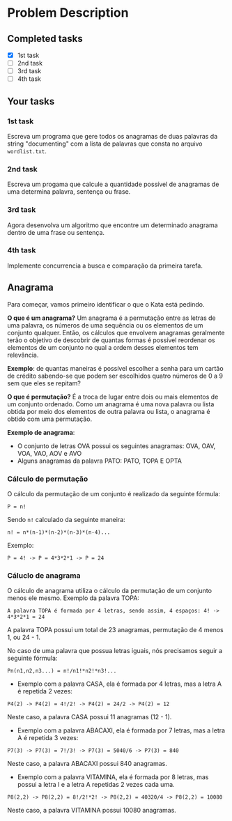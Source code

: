 # Problem Description

## Completed tasks
- [X] 1st task
- [ ] 2nd task
- [ ] 3rd task
- [ ] 4th task

## Your tasks
### 1st task
Escreva um programa que gere todos os anagramas de duas palavras da string "documenting" com
a lista de palavras que consta no arquivo `wordlist.txt`.

### 2nd task
Escreva um progama que calcule a quantidade possível de anagramas de uma determina palavra,
sentença ou frase.

### 3rd task
Agora desenvolva um algoritmo que encontre um determinado anagrama dentro de uma frase
ou sentença.

### 4th task
Implemente concurrencia a busca e comparação da primeira tarefa.

## Anagrama
Para começar, vamos primeiro identificar o que o Kata está pedindo.

**O que é um anagrama?**
Um anagrama é a permutação entre as letras de uma palavra, os números de uma sequência ou os elementos
de um conjunto qualquer. Então, os cálculos que envolvem anagramas geralmente terão o objetivo
de descobrir de quantas formas é possível reordenar os elementos de um conjunto no qual a ordem desses
elementos tem relevância.

**Exemplo**: de quantas maneiras é possível escolher a senha para um cartão de crédito sabendo-se
que podem ser escolhidos quatro números de 0 a 9 sem que eles se repitam?

**O que é permutação?**
É a troca de lugar entre dois ou mais elementos de um conjunto ordenado. Como um anagrama é uma nova
palavra ou lista obtida por meio dos elementos de outra palavra ou lista, o anagrama é obtido com uma
permutação.

**Exemplo de anagrama**:
* O conjunto de letras OVA possui os seguintes anagramas:
OVA, OAV, VOA, VAO, AOV e AVO
* Alguns anagramas da palavra PATO:
PATO, TOPA E OPTA

### Cálculo de permutação
O cálculo da permutação de um conjunto é realizado da seguinte fórmula:
```text
P = n!
```
Sendo `n!` calculado da seguinte maneira:
```text
n! = n*(n-1)*(n-2)*(n-3)*(n-4)...
```
Exemplo:
```text
P = 4! -> P = 4*3*2*1 -> P = 24
```

### Cáluclo de anagrama
O cálculo de anagrama utiliza o cálculo da permutação de um conjunto menos ele mesmo.
Exemplo da palavra TOPA:
```text
A palavra TOPA é formada por 4 letras, sendo assim, 4 espaços: 4! -> 4*3*2*1 = 24
```
A palavra TOPA possui um total de 23 anagramas, permutação de 4 menos 1, ou 24 - 1.

No caso de uma palavra que possua letras iguais, nós precisamos seguir a seguinte fórmula:
````text
Pn(n1,n2,n3...) = n!/n1!*n2!*n3!...
````
* Exemplo com a palavra CASA, ela é formada por 4 letras, mas a letra A é repetida 2 vezes:
````text
P4(2) -> P4(2) = 4!/2! -> P4(2) = 24/2 -> P4(2) = 12
````
Neste caso, a palavra CASA possui 11 anagramas (12 - 1).

* Exemplo com a palavra ABACAXI, ela é formada por 7 letras, mas a letra A é repetida 3 vezes:
````text
P7(3) -> P7(3) = 7!/3! -> P7(3) = 5040/6 -> P7(3) = 840
````
Neste caso, a palavra ABACAXI possui 840 anagramas.

* Exemplo com a palavra VITAMINA, ela é formada por 8 letras, mas possui a letra I
e a letra A repetidas 2 vezes cada uma.
````text
P8(2,2) -> P8(2,2) = 8!/2!*2! -> P8(2,2) = 40320/4 -> P8(2,2) = 10080
````
Neste caso, a palavra VITAMINA possui 10080 anagramas.

